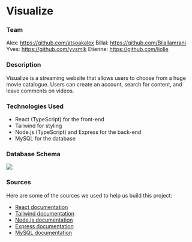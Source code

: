 # Visualize

### Team

Alex: https://github.com/atsoakalex
Billal: https://github.com/Bilallamrani
Yves: https://github.com/yvsmlk
Etienne: https://github.com/liolle

### Description

Visualize is a streaming website that allows users to choose from a huge movie catalogue. Users can create an account, search for content, and leave comments on videos. 

### Technologies Used
- React (TypeScript) for the front-end
- Tailwind for styling
- Node.js (TypeScript) and Express for the back-end
- MySQL for the database
### Database Schema
![](https://github.com/liolle/GetFlix/blob/back/BackEnd/img/getflix.jpg?raw=true)

### Sources 
Here are some of the sources we used to help us build this project:

- [React documentation](https://fr.reactjs.org/)
- [Tailwind documentation](https://tailwindcss.com/)
- [Node.js documentation](https://nodejs.org/en/docs/)
- [Express documentation](https://expressjs.com/)
- [MySQL documentation](https://www.mysql.com/fr/)